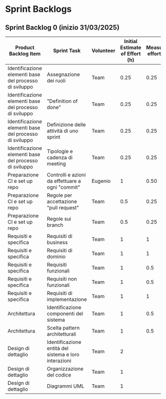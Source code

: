 # Sprint Backlogs
## Sprint Backlog 0 (inizio 31/03/2025)
| **Product Backlog Item**                               | **Sprint Task**                                       | **Volunteer** | **Initial Estimate of Effort (h)** | **Measured effort (h)** | **Remaining effort for the next sprint (h)** |
|--------------------------------------------------------|-------------------------------------------------------|---------------|------------------------------------|-------------------------|----------------------------------------------|
| Identificazione elementi base del processo di sviluppo | Assegnazione dei ruoli                                | Team          | 0.25                               | 0.25                    |                                              |
| Identificazione elementi base del processo di sviluppo | "Definition of done"                                  | Team          | 0.25                               | 0.25                    |                                              |
| Identificazione elementi base del processo di sviluppo | Definizione delle attività di uno sprint              | Team          | 0.25                               | 0.25                    |                                              |
| Identificazione elementi base del processo di sviluppo | Tipologie e cadenza di meeting                        | Team          | 0.25                               | 0.25                    |                                              |
| Preparazione CI e set up repo                          | Controlli e azioni da effettuare a ogni "commit"      | Eugenio       | 1                                  | 0.50                    | 0.00                                         |
| Preparazione CI e set up repo                          | Regole per accettazione "pull request"                | Team          | 0.5                                | 0.25                    |                                              |
| Preparazione CI e set up repo                          | Regole sui branch                                     | Team          | 0.5                                | 0.25                    |                                              |
| Requisiti e specifica                                  | Requisiti di business                                 | Team          | 1                                  | 1                       |                                              |
| Requisiti e specifica                                  | Requisiti di dominio                                  | Team          | 1                                  | 1                       |                                              |
| Requisiti e specifica                                  | Requisiti funzionali                                  | Team          | 1                                  | 0.5                     |                                              |
| Requisiti e specifica                                  | Requisiti non funzionali                              | Team          | 1                                  | 0.5                     |                                              |
| Requisiti e specifica                                  | Requisiti di implementazione                          | Team          | 1                                  | 1                       |                                              |
| Architettura                                           | Identificazione componenti del sistema                | Team          | 1                                  | 0.5                     |                                              |
| Architettura                                           | Scelta pattern architetturali                         | Team          | 1                                  | 0.5                     |                                              |
| Design di dettaglio                                    | Identificazione entità del sistema e loro interazioni | Team          | 2                                  |                         |                                              |
| Design di dettaglio                                    | Organizzazione del codice                             | Team          | 1                                  |                         |                                              |
| Design di dettaglio                                    | Diagrammi UML                                         | Team          | 1                                  |                         |                                              |